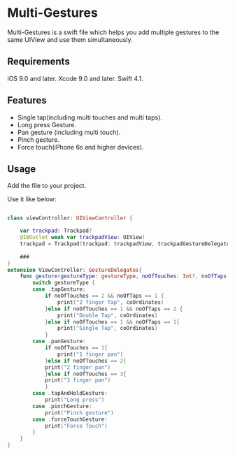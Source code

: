# Multi-Gestures
Multi-Gestures is a swift file which helps you add multiple gestures to the same UIView and use them simultaneously.

## Requirements

iOS 9.0 and later.
Xcode 9.0 and later.
Swift 4.1.

## Features

* Single tap(including multi touches and multi taps).
* Long press Gesture.
* Pan gesture (including multi touch).
* Pinch gesture.
* Force touch(iPhone 6s and higher devices).

## Usage

Add the file to your project.

Use it like below:

```swift

class viewController: UIViewController {

	var trackpad: Trackpad?
    @IBOutlet weak var trackpadView: UIView!
	trackpad = Trackpad(trackpad: trackpadView, trackpadGestureDelegate: self)
	
	###
}
extension ViewController: GestureDelegates{
    func gesture(gestureType: gestureType, noOfTouches: Int?, noOfTaps: Int?, coOrdinates: CGPoint?, transCoOrdinates: CGPoint?, scale: CGFloat?, panVelocity: CGPoint?, pinchVelocity: CGFloat?) {
		switch gestureType {
        case .tapGesture:
            if noOfTouches == 2 && noOfTaps == 1 {
                print("2 finger Tap", coOrdinates)
            }else if noOfTouches == 1 && noOfTaps == 2 {
                print("Double Tap", coOrdinates)
            }else if noOfTouches == 1 && noOfTaps == 1{
                print("Single Tap", coOrdinates)
            }
        case .panGesture:
            if noOfTouches == 1{
                print("1 finger pan")
            }else if noOfTouches == 2{
            print("2 finger pan")
            }else if noOfTouches == 3{
            print("3 finger pan")
            }
        case .tapAndHoldGesture:
            print("Long press")
        case .pinchGesture:
            print("Pinch gesture")
        case .forceTouchGesture:
            print("Force Touch")
        }
    }
}
```
